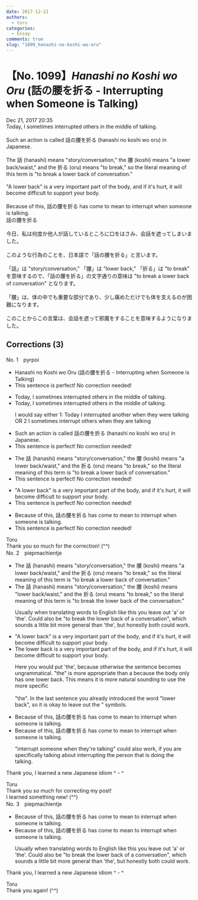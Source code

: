 ```yaml
---
date: 2017-12-21
authors:
  - toru
categories:
  - Essay
comments: true
slug: "1099_hanashi-no-koshi-wo-oru"
---
```


# 【No. 1099】<strong><em>Hanashi no Koshi wo Oru</strong></em> (話の腰を折る - Interrupting when Someone is Talking)
<div class="date">Dec 21, 2017 20:35</div>
<div id="post"><div id="body_show_ori">
Today, I sometimes interrupted others in the middle of talking.<br/><br/>Such an action is called 話の腰を折る (hanashi no koshi wo oru) in Japanese.<br/><br/>The 話 (hanashi) means "story/conversation," the 腰 (koshi) means "a lower back/waist," and the 折る (oru) means "to break," so the literal meaning of this term is "to break a lower back of conversation."<br/><br/>"A lower back" is a very important part of the body, and if it's hurt, it will become difficult to support your body.<br/><br/>Because of this, 話の腰を折る has come to mean to interrupt when someone is talking.
</div></div>

<!-- more -->

<div id="post_ja"><div id="body_show_mo">
話の腰を折る<br/><br/>今日、私は何度か他人が話しているところに口をはさみ、会話を遮ってしまいました。<br/><br/>このような行為のことを、日本語で「話の腰を折る」と言います。<br/><br/>「話」は "story/conversation," 「腰」は "lower back," 「折る」は "to break" を意味するので、「話の腰を折る」の文字通りの意味は "to break a lower back of conversation" となります。<br/><br/>「腰」は、体の中でも重要な部分であり、少し痛めただけでも体を支えるのが困難になります。<br/><br/>このことからこの言葉は、会話を遮って邪魔をすることを意味するようになりました。
</div></div>

## Corrections (3)
<div id="block"><div class="first_name"> No. 1　<span class="just_name">pyrpoi</span></div><div id="block2">
<ul class="correction_field">
<li class="incorrect">Hanashi no Koshi wo Oru (話の腰を折る - Interrupting when Someone is Talking)</li>
<li class="corrected perfect">This sentence is perfect! No correction needed!</li>
</ul>
<ul class="correction_field">
<li class="incorrect">Today, I sometimes interrupted others in the middle of talking.</li>
<li class="corrected correct">
Today, I sometimes interrupted others in the middle of talking.
<p class="correction_comment">I would say either 1:  Today I interrupted another when they were talking   OR 2 I sometimes interrupt others when they are talking</p>
</li>
</ul>
<ul class="correction_field">
<li class="incorrect">Such an action is called 話の腰を折る (hanashi no koshi wo oru) in Japanese.</li>
<li class="corrected perfect">This sentence is perfect! No correction needed!</li>
</ul>
<ul class="correction_field">
<li class="incorrect">The 話 (hanashi) means "story/conversation," the 腰 (koshi) means "a lower back/waist," and the 折る (oru) means "to break," so the literal meaning of this term is "to break a lower back of conversation."</li>
<li class="corrected perfect">This sentence is perfect! No correction needed!</li>
</ul>
<ul class="correction_field">
<li class="incorrect">"A lower back" is a very important part of the body, and if it's hurt, it will become difficult to support your body.</li>
<li class="corrected perfect">This sentence is perfect! No correction needed!</li>
</ul>
<ul class="correction_field">
<li class="incorrect">Because of this, 話の腰を折る has come to mean to interrupt when someone is talking.</li>
<li class="corrected perfect">This sentence is perfect! No correction needed!</li>
</ul>
</div><div class="name"><span class="just_name">Toru</span><br>
Thank you so much for the correction! (^^)
</div>
</div>
<div id="block"><div class="first_name"> No. 2　<span class="just_name">piepmachientje</span></div><div id="block2">
<ul class="correction_field">
<li class="incorrect">The 話 (hanashi) means "story/conversation," the 腰 (koshi) means "a lower back/waist," and the 折る (oru) means "to break," so the literal meaning of this term is "to break a lower back of conversation."</li>
<li class="corrected correct">
The 話 (hanashi) means "story/conversation," the 腰 (koshi) means "lower back/waist," and the 折る (oru) means "to break," so the literal meaning of this term is "to break the lower back of the conversation."
<p class="correction_comment">Usually when translating words to English like this you leave out 'a' or 'the'. Could also be "to break the lower back of a conversation", which sounds a little bit more general than 'the', but honestly both could work.</p>
</li>
</ul>
<ul class="correction_field">
<li class="incorrect">"A lower back" is a very important part of the body, and if it's hurt, it will become difficult to support your body.</li>
<li class="corrected correct">
The lower back is a very important part of the body, and if it's hurt, it will become difficult to support your body.
<p class="correction_comment">Here you would put 'the', because otherwise the sentence becomes ungrammatical. "the" is more appropriate than a because the body only has one lower back. This means it is more natural sounding to use the more specific <br/><br/>"the". In the last sentence you already introduced the word "lower back", so it is okay to leave out the " symbols.</p>
</li>
</ul>
<ul class="correction_field">
<li class="incorrect">Because of this, 話の腰を折る has come to mean to interrupt when someone is talking.</li>
<li class="corrected correct">
Because of this, 話の腰を折る has come to mean to interrupt when someone is talking.
<p class="correction_comment">"interrupt someone when they're talking" could also work, if you are specifically talking about interrupting the person that is doing the talking.</p>
</li>
</ul>
<p class="comment_small">
 Thank you, I learned a new Japanese idiom ^ - ^
</p>

</div><div class="name"><span class="just_name">Toru</span><br>
Thank you so much for correcting my post!<br/>I learned something new! (^^)
</div>
</div>
<div id="block"><div class="first_name"> No. 3　<span class="just_name">piepmachientje</span></div><div id="block2">
<ul class="correction_field">
<li class="incorrect">Because of this, 話の腰を折る has come to mean to interrupt when someone is talking.</li>
<li class="corrected correct">
Because of this, 話の腰を折る has come to mean to interrupt when someone is talking.
<p class="correction_comment">Usually when translating words to English like this you leave out 'a' or 'the'. Could also be "to break the lower back of a conversation", which sounds a little bit more general than 'the', but honestly both could work.</p>
</li>
</ul>
<p class="comment_small">
 Thank you, I learned a new Japanese idiom ^ - ^
</p>

</div><div class="name"><span class="just_name">Toru</span><br>
Thank you again! (^^)
</div>
</div>
